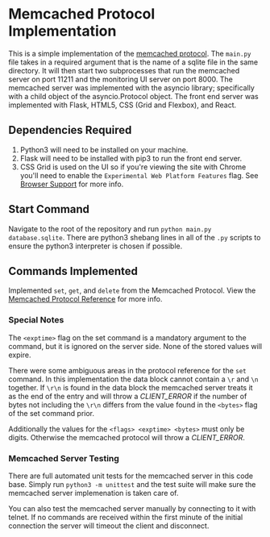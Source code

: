 # Memcached Protocol Implementation

This is a simple implementation of the [memcached protocol](https://github.com/memcached/memcached/blob/master/doc/protocol.txt).
The `main.py` file takes in a required argument that is the name of a sqlite file in the same directory.
It will then start two subprocesses that run the memcached server on port 11211 and the monitoring UI server on port 8000.
The memcached server was implemented with the asyncio library; specifically with a child object of the asyncio.Protocol object.
The front end server was implemented with Flask, HTML5, CSS (Grid and Flexbox), and React.

## Dependencies Required

1. Python3 will need to be installed on your machine.
2. Flask will need to be installed with pip3 to run the front end server.
3. CSS Grid is used on the UI so if you're viewing the site with Chrome you'll need to enable the `Experimental Web Platform Features` flag. See [Browser Support](https://www.lambdatest.com/css-grid-layout) for more info.

## Start Command

Navigate to the root of the repository and run `python main.py database.sqlite`.
There are python3 shebang lines in all of the `.py` scripts to ensure the
python3 interpreter is chosen if possible.

## Commands Implemented

Implemented `set`, `get`, and `delete` from the Memcached Protocol.
View the [Memcached Protocol Reference](https://github.com/memcached/memcached/blob/master/doc/protocol.txt) for more info.

### Special Notes

The `<exptime>` flag on the set command is a mandatory argument to the command,
but it is ignored on the server side. None of the stored values will expire.

There were some ambiguous areas in the protocol reference for the `set` command.
In this implementation the data block cannot contain a `\r` and `\n` together.
If `\r\n` is found in the data block the memcached server treats it as the end of the entry
and will throw a *CLIENT_ERROR* if the number of bytes not including the `\r\n` differs
from the value found in the `<bytes>` flag of the set command prior.

Additionally the values for the `<flags> <exptime> <bytes>` must only be digits.
Otherwise the memcached protocol will throw a *CLIENT_ERROR*.

### Memcached Server Testing

There are full automated unit tests for the memcached server in this code base. Simply run
`python3 -m unittest` and the test suite will make sure the memcached server implemenation is
taken care of.

You can also test the memcached server manually by connecting to it with telnet.
If no commands are received within the first minute of the initial connection the server will
timeout the client and disconnect.
